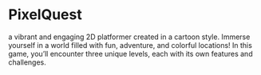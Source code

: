 # PixelQuest
 a vibrant and engaging 2D platformer created in a cartoon style. Immerse yourself in a world filled with fun, adventure, and colorful locations! In this game, you’ll encounter three unique levels, each with its own features and challenges.
